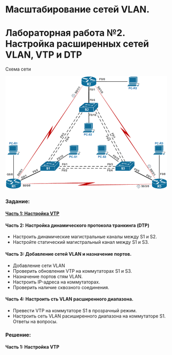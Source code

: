 # Масштабирование сетей VLAN.
# Лабораторная работа №2. Настройка расширенных сетей VLAN, VTP и DTP 

Схема сети

![](network.jpeg)

### Задание:
#### [Часть 1: Настройка VTP ](README.md#часть-1-настройка-vtp)
#### Часть 2: Настройка динамического протокола транкинга (DTP)
* Настроить динамические магистральные каналы между S1 и S2.
* Настройте статический магистральный канал между S1 и S3.
#### Часть 3: Добавление сетей VLAN и назначение портов.
* Добавление сети VLAN
* Проверить обновления VTP на коммутаторах S1 и S3.
* Назначение портов стям VLAN.
* Настроить IP-адреса на коммутаторах.
* Проверить наличие сквозного соединения.
#### Часть 4: Настроить сть VLAN расширенного диапазона.
* Превести VTP на коммутаторе S1 в прозрачный режим.
* Настроить сеть VLAN расиширенного диапазона на коммутаторе S1.
Ответы на вопросы.


### Решение:
#### Часть 1: Настройка VTP

```sh

```